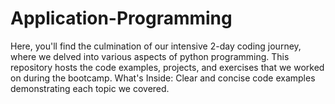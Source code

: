 # Application-Programming
Here, you'll find the culmination of our intensive 2-day coding journey, where we delved into various aspects of python programming. This repository hosts the code examples, projects, and exercises that we worked on during the bootcamp. What's Inside:  Clear and concise code examples demonstrating each topic we covered.
